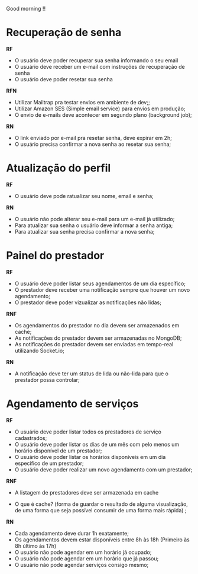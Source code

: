 
[//]: <> (*RF* - Requisitos funcionais - funcionalidades que teremos.)

[//]: <> (*RNF* - Requisitos não funcionais - requisitos voltados pra parte técnica, qual lib, banco de dados vamos utilizar etc... Algo que escolhemos utilizar, ex: o envio de email precisa ser feito utilizando a biblioteca nodemailer... )

[//]: <> (*RN* - Regras de negócio)


Good morning !!
# Recuperação de senha

**RF**

- O usuário deve poder recuperar sua senha informando o seu email
- O usuário deve receber um e-mail com instruções de recuperação de senha
- O usuário deve poder resetar sua senha

**RFN**

- Utilizar Mailtrap pra testar envios em ambiente de dev;;
- Utilizar Amazon SES (Simple email service) para envios em produção;
- O envio de e-mails deve acontecer em segundo plano (background job);


**RN**

- O link enviado por e-mail pra resetar senha, deve expirar em 2h;
- O usuário precisa confirmar a nova senha ao resetar sua senha;



# Atualização do perfil

**RF**

- O usuário deve pode ratualizar seu nome, email e senha;

**RN**

- O usuário não pode alterar seu e-mail para um e-mail já utilizado;
- Para atualizar sua senha o usuário deve informar a senha antiga;
- Para atualizar sua senha precisa confirmar a nova senha;



# Painel do prestador

**RF**

- O usuário deve poder listar seus agendamentos de um dia específico;
- O prestador deve receber uma notificação sempre que houver um novo agendamento;
- O prestador deve poder vizualizar as notificações não lidas;

**RNF**

- Os agendamentos do prestador no dia devem ser armazenados em cache;
- As notificações do prestador devem ser armazenadas no MongoDB;
- As notificações do prestador devem ser enviadas em tempo-real utilizando Socket.io;


**RN**

- A notificação deve ter um status de lida ou não-lida para que o prestador possa controlar;


# Agendamento de serviços

**RF**

- O usuário deve poder listar todos os prestadores de serviço cadastrados;
- O usuário deve poder listar os dias de um mês com pelo menos um horário disponível de um prestador;
- O usuário deve poder listar os horários disponíveis em um dia específico de um prestador;
- O usuário deve poder realizar um novo agendamento com um prestador;

**RNF**

- A listagem de prestadores deve ser armazenada em cache

- O que é cache?
(forma de guardar o resultado de alguma visualização, de uma forma que seja possível consumir de uma forma mais rápida) ;


**RN**

- Cada agendamento deve durar 1h exatamente;
- Os agendamentos devem estar disponíveis entre 8h às 18h (Primeiro às 8h último às 17h)
- O usuário não pode agendar em um horário já ocupado;
- O usuário não pode agendar em um horário que já passou;
- O usuário não pode agendar serviços consigo mesmo;
